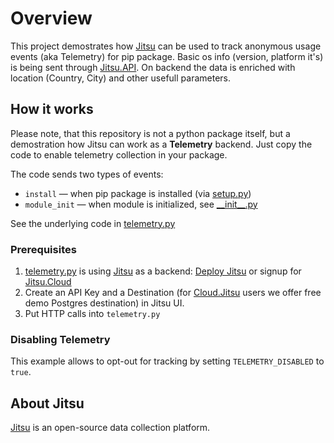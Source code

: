 # Overview

This project demostrates how [Jitsu](https://jitsu.com) can be used to track anonymous usage events (aka Telemetry) for pip package. Basic
os info (version, platform it's) is being sent through [Jitsu.API](https://jitsu.com/docs/sending-data/api). On backend the data 
is enriched with location (Country, City) and other usefull parameters.

## How it works

Please note, that this repository is not a python package itself, but a demostration how Jitsu can work
as a **Telemetry** backend. Just copy the code to enable telemetry collection in your package.

The code sends two types of events:

 - `install` — when pip package is installed (via [setup.py](https://github.com/jitsucom/jitsu-python-example/blob/main/setup.py))
 - `module_init` — when module is initialized, see [\_\_init\_\_.py](https://github.com/jitsucom/jitsu-python-example/blob/main/jitsu_python_example/__init__.py)

 See the underlying code in [telemetry.py](https://github.com/jitsucom/jitsu-python-example/blob/main/jitsu_python_example/telemetry.py)


### Prerequisites

1. [telemetry.py](https://github.com/jitsucom/jitsu-python-example/blob/main/jitsu_python_example/telemetry.py) is using [Jitsu](https://jitsu.com) as a backend: [Deploy Jitsu](https://jitsu.com/docs/deployment) or signup for [Jitsu.Cloud](https://cloud.jitsu.com)
2. Create an API Key and a Destination (for [Cloud.Jitsu](https://cloud.jitsu.com) users we offer free demo Postgres destination) in Jitsu UI.
3. Put HTTP calls into `telemetry.py`


### Disabling Telemetry

This example allows to opt-out for tracking by setting `TELEMETRY_DISABLED` to `true`.

## About Jitsu

[Jitsu](https://jitsu.com) is an open-source data collection platform. 
